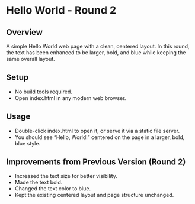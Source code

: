 # Hello World - Round 2

## Overview
A simple Hello World web page with a clean, centered layout. In this round, the text has been enhanced to be larger, bold, and blue while keeping the same overall layout.

## Setup
- No build tools required.
- Open index.html in any modern web browser.

## Usage
- Double-click index.html to open it, or serve it via a static file server.
- You should see “Hello, World!” centered on the page in a larger, bold, blue style.

## Improvements from Previous Version (Round 2)
- Increased the text size for better visibility.
- Made the text bold.
- Changed the text color to blue.
- Kept the existing centered layout and page structure unchanged.